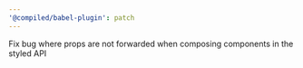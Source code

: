 ```yaml
---
'@compiled/babel-plugin': patch
---
```


Fix bug where props are not forwarded when composing components in the styled API

